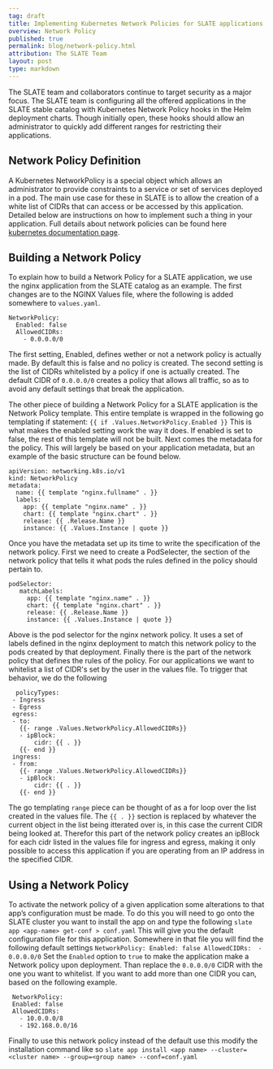 ```yaml
---
tag: draft
title: Implementing Kubernetes Network Policies for SLATE applications
overview: Network Policy
published: true
permalink: blog/network-policy.html
attribution: The SLATE Team
layout: post
type: markdown
---
```


The SLATE team and collaborators continue to target security as a major focus.  The SLATE team is configuring all the offered  applications in the SLATE stable catalog with Kubernetes Network Policy hooks in the Helm deployment charts.  Though initially open, these hooks should allow an administrator to quickly add different ranges for restricting their applications.
<!--end_excerpt-->

## Network Policy Definition
A Kubernetes NetworkPolicy is a special object which allows an administrator to provide constraints to a service or set of services deployed in a pod. The main use case for these in SLATE is to allow the creation of a white list of CIDRs that can access or be accessed by this application. Detailed below are instructions on how to implement such a thing in your application. Full details about network policies can be found here [kubernetes documentation page](https://kubernetes.io/docs/concepts/services-networking/network-policies/).

## Building a Network Policy
To explain how to build a Network Policy for a SLATE application, we use the nginx application from the SLATE catalog as an example.  The first changes are to the NGINX Values file, where the following is added somewhere to `values.yaml`. 
```
NetworkPolicy:
  Enabled: false
  AllowedCIDRs: 
    - 0.0.0.0/0
   ```
The first setting, Enabled, defines wether or not a network policy is actually made. By default this is false and no policy is created. The second setting is the list of CIDRs whitelisted by a policy if one is actually created. The default CIDR of `0.0.0.0/0` creates a policy that allows all traffic, so as to avoid any default settings that break the application.
    
The other piece of building a Network Policy for a SLATE application is the Network Policy template. This entire template is wrapped in the following go templating if statement: `{{ if .Values.NetworkPolicy.Enabled }}` This is what makes the enabled setting work the way it does. If enabled is set to false, the rest of this template will not be built. Next comes the metadata for the policy. This will largely be based on your application metadata, but an example of the basic structure can be found below. 
```
apiVersion: networking.k8s.io/v1
kind: NetworkPolicy
metadata:
  name: {{ template "nginx.fullname" . }}
  labels:
    app: {{ template "nginx.name" . }}
    chart: {{ template "nginx.chart" . }}
    release: {{ .Release.Name }}
    instance: {{ .Values.Instance | quote }}
 ```
 Once you have the metadata set up its time to write the specification of the network policy. First we need to create a PodSelecter, the section of the network policy that tells it what pods the rules defined in the policy should pertain to. 
 ```  
 podSelector:
    matchLabels:
      app: {{ template "nginx.name" . }}
      chart: {{ template "nginx.chart" . }}
      release: {{ .Release.Name }}
      instance: {{ .Values.Instance | quote }}
```
      
Above is the pod selector for the nginx network policy. It uses a set of labels defined in the nginx deployment to match this network policy to the pods created by that deployment. Finally there is the part of the network policy that defines the rules of the policy. For our applications we want to whitelist a list of CIDR's set by the user in the values file. To trigger that behavior, we do the following  
 ```
   policyTypes:
  - Ingress
  - Egress
  egress:
  - to:
    {{- range .Values.NetworkPolicy.AllowedCIDRs}}
    - ipBlock:
        cidr: {{ . }} 
    {{- end }}
  ingress:
  - from:
    {{- range .Values.NetworkPolicy.AllowedCIDRs}}
    - ipBlock:
        cidr: {{ . }}
    {{- end }}
 ```
The go templating `range` piece can be thought of as a for loop over the list created in the values file. The `{{ . }}` section is replaced by whatever the current object in the list being itterated over is, in this case the current CIDR being looked at. Therefor this part of the network policy creates an ipBlock for each cidr listed in the values file for ingress and egress, making it only possible to access this application if you are operating from an IP address in the specified CIDR.
## Using a Network Policy
To activate the network policy of a given application some alterations to that app’s configuration must be made. To do this you will need to go onto the SLATE cluster you want to install the app on and type the following 
```slate app <app-name> get-conf > conf.yaml```
This will give you the default configuration file for this application. Somewhere in that file you will find the following default settings ```
NetworkPolicy:
  Enabled: false
  AllowedCIDRs: 
    - 0.0.0.0/0
    ```
Set the `Enabled` option to `true` to make the application make a Network policy upon deployment. Than replace the `0.0.0.0/0` CIDR with the one you want to whitelist. If you want to add more than one CIDR you can, based on the following example.
 ```
  NetworkPolicy:
  Enabled: false
  AllowedCIDRs: 
    - 10.0.0.0/8
    - 192.168.0.0/16
 ```
Finally to use this network policy instead of the default use this modify the installation command like so
    ```slate app install <app name> --cluster=<cluster name> --group=<group name> --conf=conf.yaml```
